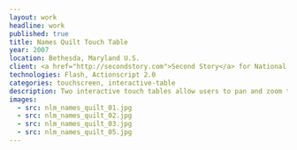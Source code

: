 ```yaml
---
layout: work
headline: work
published: true
title: Names Quilt Touch Table
year: 2007
location: Bethesda, Maryland U.S.
client: <a href="http://secondstory.com">Second Story</a> for National Library of Medicine
technologies: Flash, Actionscript 2.0
categories: touchscreen, interactive-table
description: Two interactive touch tables allow users to pan and zoom through hi-resolution images of the Names Quilts
images:
  - src: nlm_names_quilt_01.jpg
  - src: nlm_names_quilt_02.jpg
  - src: nlm_names_quilt_03.jpg
  - src: nlm_names_quilt_05.jpg
---
```

